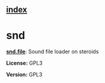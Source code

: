[index](index.html) 
---

# snd




[**snd.file**](snd.file.html): Sound file loader on steroids 



**License:** GPL3

**Version:** GPL3
